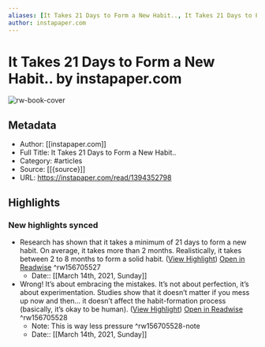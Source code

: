 ```yaml
---
aliases: [It Takes 21 Days to Form a New Habit.., It Takes 21 Days to Form a New Habit..]
author: instapaper.com
---
```

# It Takes 21 Days to Form a New Habit.. by instapaper.com

![rw-book-cover](https://readwise-assets.s3.amazonaws.com/static/images/article2.74d541386bbf.png)

## Metadata
- Author: [[instapaper.com]]
- Full Title: It Takes 21 Days to Form a New Habit..
- Category: #articles
- Source: [[{source}]]
- URL: https://instapaper.com/read/1394352798

## Highlights
### New highlights synced
- Research has shown that it takes a minimum of 21 days to form a new habit. On average, it takes more than 2 months. Realistically, it takes between 2 to 8 months to form a solid habit. ([View Highlight](https://instapaper.com/read/1394352798/15797291)) [Open in Readwise](https://readwise.io/open/156705527) ^rw156705527
    - Date:: [[March 14th, 2021, Sunday]]
- Wrong! It’s about embracing the mistakes. It’s not about perfection, it’s about experimentation. Studies show that it doesn’t matter if you mess up now and then… it doesn’t affect the habit-formation process (basically, it’s okay to be human). ([View Highlight](https://instapaper.com/read/1394352798/15797301)) [Open in Readwise](https://readwise.io/open/156705528) ^rw156705528
    - Note: This is way less pressure ^rw156705528-note
    - Date:: [[March 14th, 2021, Sunday]]
